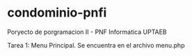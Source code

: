 # condominio-pnfi
Poryecto de porgramacion II - PNF Informatica UPTAEB

Tarea 1: Menu Principal. Se encuentra en el archivo menu.php